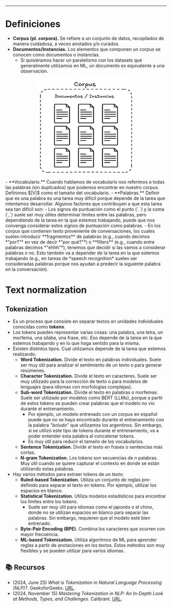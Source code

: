***

# Definiciones

- **Corpus (pl. corpora).** Se refiere a un conjunto de datos, recopilados de manera cuidadosa, a veces anotados y/o curados.
- **Documentos/Instancias.** Los elementos que componen un corpus se conocen como documentos o instancias.
	- Si quisiéramos hacer un paralelismo con los datasets que generalmente utilizamos en ML, un documento es equivalente a una observación.
<figure>
	<img src='attachments/corpus-documents.png' height=300 width=300 style="display: block; margin: 0 auto;"/>
</figure>
- **Vocabulario.** Cuando hablamos de vocabulario nos referimos a todas las palabras (sin duplicados) que podemos encontrar en nuestro corpus. Definimos $|V|$ como el tamaño del vocabulario.
- **Palabras.** Definir que es una palabra es una tarea muy difícil porque depende de la tarea que intentamos desarrollar. Algunos factores que contribuyen a que esta tarea sea tan difícil son:
	- Los signos de puntuación como el punto (`.`) y la coma (`,`) suele ser muy útiles determinar límites entre las palabras, pero dependiendo de la tarea en la que estemos trabajando, puede que nos convenga considerar estos signos de puntuación como palabras.
	- En los corpus que contienen texto proveniente de conversaciones, los cuales suelen introducir **fragmentos** de palabras (e.g., cuando decimos *"por?"* en vez de decir *"por qué?"*) o **fillers** (e.g., cuando entre palabras decimos *"ehhh"*), tenemos que decidir si las vamos a considerar palabras o no. Esto también va a depender de la tarea en la que estemos trabajando (e.g., en tareas de *speech recognition* suelen ser consideradas palabras porque nos ayudan a predecir la siguiente palabra en la conversación).

# Text normalization

## Tokenization

- Es un proceso que consiste en separar textos en unidades individuales conocidas como **tokens**.
- Los tokens pueden representar varias cosas: una palabra, una letra, un morfema, una sílaba, una frase, etc. Eso depende de la tarea en la que estemos trabajando y en lo que haga sentido para la misma.
- Existen distintos tipos. Cual utilizamos depende de la tarea que estemos realizando.
	- **Word Tokenization.** Divide el texto en palabras individuales. Suele ser muy útil para analizar el sentimiento de un texto o para generar resúmenes.
	- **Character Tokenization.** Divide el texto en caracteres. Suele ser muy utilizado para la corrección de texto o para modelos de lenguajes (para idiomas con morfologías complejas).
	- **Sub-word Tokenization.** Divide el texto en palabras o morfemas. Suele ser utilizado por modelos como BERT (LLMs), porque a partir de estos tokens se pueden crear palabras que el modelo no vio durante el entrenamiento.
		- Por ejemplo, un modelo entrenado con un corpus en español puede que no se haya encontrado durante el entrenamiento con la palabra "*boludo*" que utilizamos los argentinos. Sin embargo, si se utilizó este tipo de tokens durante el entrenamiento, va a poder entender esta palabra al concatenar tokens.
		- Es muy útil para reducir el tamaño de los vocabularios.
	- **Sentence Tokenization.** Divide el texto en frases o sentencias más cortas.
	- **N-gram Tokenization.** Los tokens son secuencias de $n$ palabras. Muy útil cuando se quiere capturar el contexto en donde se están utilizando estas palabras.
- Hay varios métodos para extraer tokens de un texto:
	- **Ruled-based Tokenization.** Utiliza un conjunto de reglas pre-definido para separar el texto en tokens. Por ejemplo, utilizar los espacios en blanco.
	- **Statistical Tokenization.** Utiliza modelos estadísticos para encontrar los límites entre los tokens.
		- Suele ser muy útil para idiomas como el japonés o el chino, donde no se utilizan espacios en blanco para separar las palabras. Sin embargo, requieren que el modelo esté bien entrenado.
	- **Byte-Pair Encoding (BPE).** Combina los caracteres que ocurren con mayor frecuencia.
	- **ML-based Tokenization.** Utiliza algoritmos de ML para aprender reglas a partir de anotaciones en los textos. Estos métodos son muy flexibles y se pueden utilizar para varios idiomas.

## 📚 Recursos
- (2024, June 25) *What is Tokenization in Natural Language Processing (NLP)?*. GeeksforGeeks. [URL](https://www.geeksforgeeks.org/tokenization-in-natural-language-processing-nlp/).
- (2024, November 15) *Mastering Tokenization in NLP: An In-Depth Look at Methods, Types, and Challenges*. Calibrant. [URL](https://www.calibraint.com/blog/understanding-tokenization-in-nlp-guide).